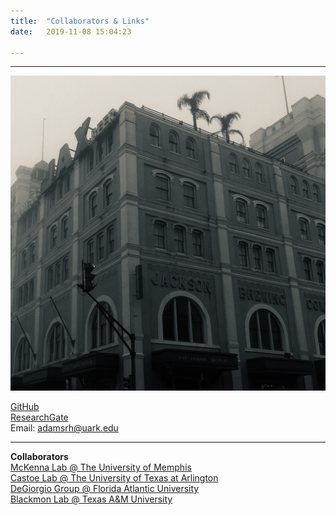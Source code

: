 ```yaml
---
title:  "Collaborators & Links"
date:   2019-11-08 15:04:23

---
```



------------------------------------------------------------------------------------------------------

![image tooltip here](Image2.JPG)

[GitHub](https://github.com/radamsRHA)  
[ResearchGate](https://www.researchgate.net/profile/Richard_Adams34)  
Email: adamsrh@uark.edu

------------------------------------------------------------------------------------------------------


__Collaborators__  
[McKenna Lab @ The University of Memphis](https://www.duanemckenna.com)   
[Castoe Lab @ The University of Texas at Arlington](https://www.castoelaboratory.org)   
[DeGiorgio Group @ Florida Atlantic University](http://degiorgiogroup.fau.edu)   
[Blackmon Lab @ Texas A&M University](http://coleoguy.github.io)   
